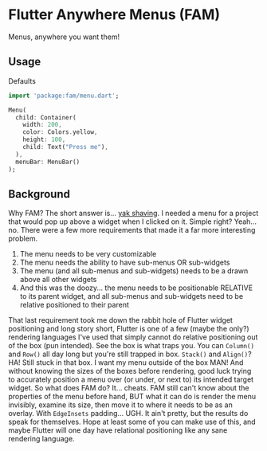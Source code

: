 # Flutter Anywhere Menus (FAM)
Menus, anywhere you want them!

## Usage

Defaults
```dart
import 'package:fam/menu.dart';

Menu(
  child: Container(
    width: 200,
    color: Colors.yellow,
    height: 100,
    child: Text("Press me"),
  ),
  menuBar: MenuBar()
);
```

## Background
Why FAM?  The short answer is... [yak shaving][1].  I needed a menu for a project that would pop up above a widget when I clicked on it.  Simple right?  Yeah... no.  There were a few more requirements that made it a far more interesting problem.
1.  The menu needs to be very customizable
2.  The menu needs the ability to have sub-menus OR sub-widgets
3.  The menu (and all sub-menus and sub-widgets) needs to be a drawn above all other widgets
4.  And this was the doozy... the menu needs to be positionable RELATIVE to its parent widget, and all sub-menus and sub-widgets need to be relative positioned to their parent

That last requirement took me down the rabbit hole of Flutter widget positioning and long story short, Flutter is one of a few (maybe the only?) rendering languages I've used that simply cannot do relative positioning out of the box (pun intended).  See the box is what traps you.  You can `Column()` and `Row()` all day long but you're still trapped in box.  `Stack()` and `Align()`?  HA!  Still stuck in that box.  I want my menu outside of the box MAN!  And without knowing the sizes of the boxes before rendering, good luck trying to accurately position a menu over (or under, or next to) its intended target widget.  So what does FAM do?  It... cheats.  FAM still can't know about the properties of the menu before hand, BUT what it can do is render the menu invisibly, examine its size, then move it to where it needs to be as an overlay.  With `EdgeInsets` padding... UGH.  It ain't pretty, but the results do speak for themselves.  Hope at least some of you can make use of this, and maybe Flutter will one day have relational positioning like any sane rendering language.

[1]:https://en.wiktionary.org/wiki/yak_shaving 